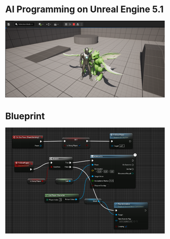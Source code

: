 # AI Programming on Unreal Engine 5.1

![](./images/Enemy_following.PNG)

# Blueprint
![](./images/BP_basic_following_after_sight.PNG)